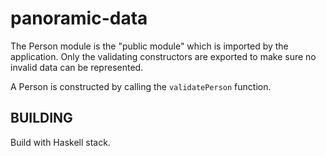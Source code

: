 # panoramic-data

The Person module is the "public module" which is imported by the application.
Only the validating constructors are exported to make sure no invalid data
can be represented.

A Person is constructed by calling the `validatePerson` function.


## BUILDING

Build with Haskell stack.